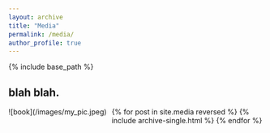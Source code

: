 ```yaml
---
layout: archive
title: "Media"
permalink: /media/
author_profile: true
---
```


{% include base_path %}
## blah blah.

<!-- | ![Flowers](/images/my_pic.jpeg) | I am text to the right | -->

<div style="float:left;margin:0 10px 10px 0" markdown="1">
    ![book](/images/my_pic.jpeg)
</div>

{% for post in site.media reversed %}
  {% include archive-single.html %}
{% endfor %}
